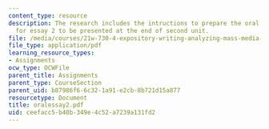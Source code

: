 ```yaml
---
content_type: resource
description: The research includes the intructions to prepare the oral presentation
  for essay 2 to be presented at the end of second unit.
file: /media/courses/21w-730-4-expository-writing-analyzing-mass-media-spring-2001/ceefacc5b40b349e4c52a7239a131fd2_oralessay2.pdf
file_type: application/pdf
learning_resource_types:
- Assignments
ocw_type: OCWFile
parent_title: Assignments
parent_type: CourseSection
parent_uid: b87986f6-6c32-1a91-e2cb-8b721d15a877
resourcetype: Document
title: oralessay2.pdf
uid: ceefacc5-b40b-349e-4c52-a7239a131fd2
---
```


